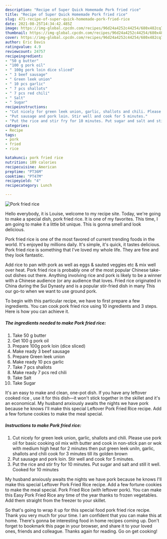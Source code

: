 ```yaml
---
description: "Recipe of Super Quick Homemade Pork fried rice"
title: "Recipe of Super Quick Homemade Pork fried rice"
slug: 471-recipe-of-super-quick-homemade-pork-fried-rice
date: 2021-08-25T14:34:42.485Z
image: https://img-global.cpcdn.com/recipes/96d24a4252c44254/680x482cq70/pork-fried-rice-recipe-main-photo.jpg
thumbnail: https://img-global.cpcdn.com/recipes/96d24a4252c44254/680x482cq70/pork-fried-rice-recipe-main-photo.jpg
cover: https://img-global.cpcdn.com/recipes/96d24a4252c44254/680x482cq70/pork-fried-rice-recipe-main-photo.jpg
author: Eric Davis
ratingvalue: 4.9
reviewcount: 24757
recipeingredient:
- "50 g butter"
- "100 g pork oil"
- " 100g pork loin dice sliced"
- " 3 beef sausage"
- " Green leek union"
- " 10 pcs garlic"
- " 7 pcs shallots"
- " 7 pcs red chili"
- " Salt"
- " Sugar"
recipeinstructions:
- "Cut nicely for green leek union, garlic, shallots and chili. Please use pork oil for basic cooking oil mix with butter and cook in non-stick pan or wok with medium high heat for 2 minutes then put green leek uniln, garlic, shallots and chili cook for 3 minutes till its golden brown"
- "Put sausage and pork loin. Stir well and cook for 5 minutes."
- "Put the rice and stir fry for 10 minutes. Put sugar and salt and still it well. Cooked for 10 minutes"
categories:
- Recipe
tags:
- pork
- fried
- rice

katakunci: pork fried rice 
nutrition: 189 calories
recipecuisine: American
preptime: "PT36M"
cooktime: "PT47M"
recipeyield: "4"
recipecategory: Lunch

---
```



![Pork fried rice](https://img-global.cpcdn.com/recipes/96d24a4252c44254/680x482cq70/pork-fried-rice-recipe-main-photo.jpg)

Hello everybody, it is Louise, welcome to my recipe site. Today, we're going to make a special dish, pork fried rice. It is one of my favorites. This time, I am going to make it a little bit unique. This is gonna smell and look delicious.

Pork fried rice is one of the most favored of current trending foods in the world. It's enjoyed by millions daily. It's simple, it's quick, it tastes delicious. Pork fried rice is something that I've loved my whole life. They are fine and they look fantastic.

Add rice to pan with pork as well as eggs &amp; sauted veggies etc &amp; mix well over heat. Pork fried rice is probably one of the most popular Chinese take-out dishes out there. Anything involving rice and pork is likely to be a winner with a Chinese audience (or any audience that loves. Fried rice originated in China during the Sui Dynasty and is a popular stir-fried dish in many This our go-to when we want to use ground pork.


To begin with this particular recipe, we have to first prepare a few ingredients. You can cook pork fried rice using 10 ingredients and 3 steps. Here is how you can achieve it.

<!--inarticleads1-->

##### The ingredients needed to make Pork fried rice:

1. Take 50 g butter
1. Get 100 g pork oil
1. Prepare  100g pork loin (dice sliced)
1. Make ready  3 beef sausage
1. Prepare  Green leek union
1. Make ready  10 pcs garlic
1. Take  7 pcs shallots
1. Make ready  7 pcs red chili
1. Take  Salt
1. Take  Sugar


It&#39;s an easy to make and clean, one-pot dish. If you have any leftover cooked rice , use it for this dish—it won&#39;t stick together in the skillet and it&#39;s an economical. My husband anxiously awaits the nights we have pork because he knows I&#39;ll make this special Leftover Pork Fried Rice recipe. Add a few fortune cookies to make the meal special. 

<!--inarticleads2-->

##### Instructions to make Pork fried rice:

1. Cut nicely for green leek union, garlic, shallots and chili. Please use pork oil for basic cooking oil mix with butter and cook in non-stick pan or wok with medium high heat for 2 minutes then put green leek uniln, garlic, shallots and chili cook for 3 minutes till its golden brown
1. Put sausage and pork loin. Stir well and cook for 5 minutes.
1. Put the rice and stir fry for 10 minutes. Put sugar and salt and still it well. Cooked for 10 minutes


My husband anxiously awaits the nights we have pork because he knows I&#39;ll make this special Leftover Pork Fried Rice recipe. Add a few fortune cookies to make the meal special. Pork Fried Rice (with leftover pork). You can make this Easy Pork Fried Rice any time of the year thanks to frozen vegetables. Add them straight from the freezer to your skillet. 

So that's going to wrap it up for this special food pork fried rice recipe. Thank you very much for your time. I am confident that you can make this at home. There's gonna be interesting food in home recipes coming up. Don't forget to bookmark this page in your browser, and share it to your loved ones, friends and colleague. Thanks again for reading. Go on get cooking!
